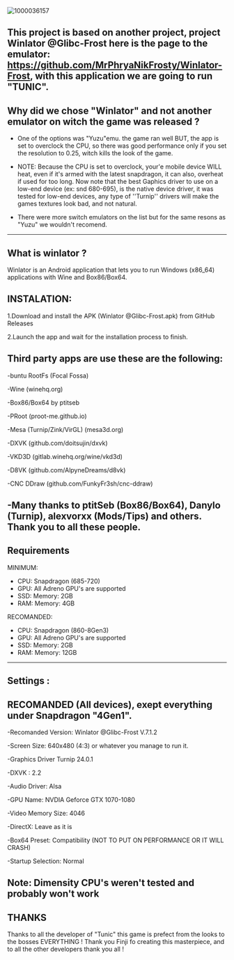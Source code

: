 
![1000036157](https://github.com/user-attachments/assets/1d5e393d-c23d-4d74-8b4d-f0d9a7559211)





This project is based on another project, project Winlator @Glibc-Frost here is the page to the emulator: https://github.com/MrPhryaNikFrosty/Winlator-Frost, with this application we are going to run "TUNIC".
----------------------------------------------------------------------------------------------------------------------------
Why did we chose "Winlator" and not another emulator on witch the game was released ?
-----
- One of the options was "Yuzu"emu. the game ran well BUT, the app is set to overclock the CPU, so there was good performance only if you set the resolution to 0.25, witch kills the look of the game.

- NOTE: Because the CPU is set to overclock, your'e mobile device WILL heat, even if it's armed with the latest snapdragon, it can also, overheat if used for too long. Now note that the best Gaphics driver to use on a low-end device (ex: snd 680-695), is the native device driver, it was tested for low-end devices, any type of ''Turnip'' drivers will make the games textures look bad, and not natural. 

- There were more switch emulators on the list but for the same resons as "Yuzu" we wouldn't recomend.
----------------------------------------------------------------------------------------------------------------------------
What is winlator ?
----------------------------------------------------------------------------------------------------------------------------
Winlator is an Android application that lets you to run Windows (x86_64) applications with Wine and Box86/Box64.


INSTALATION: 
----------------------------------------------------------------------------------------------------------------------------
1.Download and install the APK (Winlator @Glibc-Frost.apk) from GitHub Releases

2.Launch the app and wait for the installation process to finish.

Third party apps are use these are the following:
-------
-buntu RootFs
(Focal Fossa)

-Wine
(winehq.org)

-Box86/Box64
by ptitseb

-PRoot
(proot-me.github.io)

-Mesa
(Turnip/Zink/VirGL) (mesa3d.org)

-DXVK
(github.com/doitsujin/dxvk)

-VKD3D
(gitlab.winehq.org/wine/vkd3d)

-D8VK
(github.com/AlpyneDreams/d8vk)

-CNC DDraw
(github.com/FunkyFr3sh/cnc-ddraw)

-Many thanks to ptitSeb (Box86/Box64), Danylo (Turnip), alexvorxx (Mods/Tips) and others. Thank you to all these people.
------------------------------------------------------------------------------------------------------------------------
Requirements
------------------------------------------------------------------------------------------------------------------------
MINIMUM:
- CPU: Snapdragon (685-720)
- GPU: All Adreno GPU's are supported
- SSD: Memory: 2GB
- RAM: Memory: 4GB


RECOMANDED:
- CPU: Snapdragon (860-8Gen3)
- GPU: All Adreno GPU's are supported
- SSD: Memory: 2GB
- RAM: Memory: 12GB
- ---------------------------------------------------------------------------------------------------------------------- 
Settings :
------------------------------------------------------------------------------------------------------------------------
RECOMANDED (All devices), exept everything under Snapdragon "4Gen1".
-

-Recomanded Version: Winlator @Glibc-Frost V.7.1.2

-Screen Size: 640x480 (4:3) or whatever you manage to run it.

-Graphics Driver Turnip 24.0.1

-DXVK : 2.2

-Audio Driver: Alsa

-GPU Name: NVDIA Geforce GTX 1070-1080

-Video Memory Size: 4046

-DirectX: Leave as it is

-Box64 Preset: Compatibility (NOT TO PUT ON PERFORMANCE OR IT WILL CRASH)

-Startup Selection: Normal

Note: Dimensity CPU's weren't tested and probably won't work
-
THANKS
--
Thanks to all the developer of "Tunic" this game is prefect from the looks to the bosses EVERYTHING !
Thank you Finji fo creating this masterpiece, and to all the other developers thank you all !
